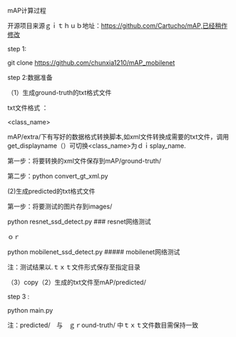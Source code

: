 
mAP计算过程

开源项目来源ｇｉｔｈｕｂ地址：https://github.com/Cartucho/mAP,已经稍作修改

step 1:

git clone https://github.com/chunxia1210/mAP_mobilenet


step 2:数据准备

（1）生成ground-truth的txt格式文件
 
txt文件格式 ：
   
<class_name> <left> <top> <right> <bottom>

  
mAP/extra/下有写好的数据格式转换脚本,如xml文件转换成需要的txt文件，调用get_displayname（）可切换<class_name>为ｄｉsplay_name.
   
第一步：将要转换的xml文件保存到mAP/ground-truth/
   
第二步：python convert_gt_xml.py
  
(2)生成predicted的txt格式文件

第一步：将要测试的图片存到images/
   
python resnet_ssd_detect.py    ### resnet网络测试

ｏｒ　　

python mobilenet_ssd_detect.py     ##### mobilenet网络测试
   
注：测试结果以.ｔｘｔ文件形式保存至指定目录

（3）copy（2）生成的txt文件至mAP/predicted/

step 3 :
   
python main.py
    
注：predicted/　与　ｇｒound-truth/  中ｔｘｔ文件数目需保持一致
    
    
